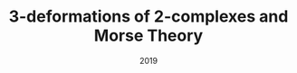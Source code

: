 ---
title: "3-deformations of 2-complexes and Morse Theory"
collection: publications
permalink: /publication/paper_morse
date: 2019
venue: 'arxiv'
paperurl: 'http://ximena_fernandez.github.io/files/paper_morse.pdf'
link: 'https://arxiv.org/abs/1912.00115'
citation: 'Fernández, X. &quot;3-deformations of 2-complexes and Morse Theory.&quot; (2019)'
---